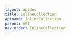 ```yaml
---
layout: apidoc
title: InlineCollection
apiname: InlineCollection
parent: API
nav_order: InlineCollection
---
```

